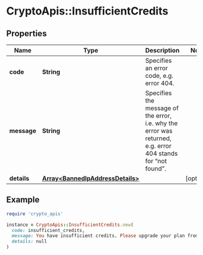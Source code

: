 # CryptoApis::InsufficientCredits

## Properties

| Name | Type | Description | Notes |
| ---- | ---- | ----------- | ----- |
| **code** | **String** | Specifies an error code, e.g. error 404. |  |
| **message** | **String** | Specifies the message of the error, i.e. why the error was returned, e.g. error 404 stands for “not found”. |  |
| **details** | [**Array&lt;BannedIpAddressDetails&gt;**](BannedIpAddressDetails.md) |  | [optional] |

## Example

```ruby
require 'crypto_apis'

instance = CryptoApis::InsufficientCredits.new(
  code: insufficient_credits,
  message: You have insufficient credits. Please upgrade your plan from your Dashboard or contact our team via email.,
  details: null
)
```

